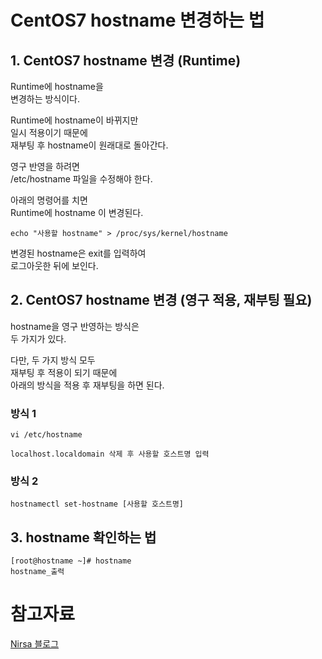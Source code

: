 # CentOS7 hostname 변경하는 법

## 1. CentOS7 hostname 변경 (Runtime)
Runtime에 hostname을  
변경하는 방식이다.

Runtime에 hostname이 바뀌지만  
일시 적용이기 때문에  
재부팅 후 hostname이 원래대로 돌아간다.

영구 반영을 하려면  
\/etc/hostname 파일을 수정해야 한다.


아래의 명령어를 치면  
Runtime에 hostname 이 변경된다.


`echo "사용할 hostname" > /proc/sys/kernel/hostname`


변경된 hostname은 exit를 입력하여   
로그아웃한 뒤에 보인다.


## 2. CentOS7 hostname 변경 (영구 적용, 재부팅 필요)
hostname을 영구 반영하는 방식은  
두 가지가 있다.

다만, 두 가지 방식 모두  
재부팅 후 적용이 되기 때문에  
아래의 방식을 적용 후 재부팅을 하면 된다.


### 방식 1
```
vi /etc/hostname

localhost.localdomain 삭제 후 사용할 호스트명 입력
```

### 방식 2
`hostnamectl set-hostname [사용할 호스트명]`



## 3. hostname 확인하는 법
```
[root@hostname ~]# hostname
hostname_출력
```


# 참고자료
[Nirsa 블로그](https://nirsa.tistory.com/145)
